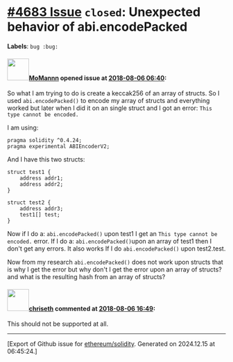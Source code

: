 # [\#4683 Issue](https://github.com/ethereum/solidity/issues/4683) `closed`: Unexpected behavior of abi.encodePacked
**Labels**: `bug :bug:`


#### <img src="https://avatars.githubusercontent.com/u/8865298?u=98a02cbb21764fa3cb9ebecb93d95bc43af78870&v=4" width="50">[MoMannn](https://github.com/MoMannn) opened issue at [2018-08-06 06:40](https://github.com/ethereum/solidity/issues/4683):

So what I am trying to do is create a keccak256 of an array of structs. So I used `abi.encodePacked()` to encode my array of structs and everything worked but later when I did it on an single struct and I got an error: `This type cannot be encoded.`

I am using: 

```
pragma solidity ^0.4.24;
pragma experimental ABIEncoderV2;
```

And I have this two structs:

    struct test1 {
        address addr1;
        address addr2;
    }

    struct test2 {
        address addr3;
        test1[] test;
    } 

Now if I do a: `abi.encodePacked()` upon test1 I get an `This type cannot be encoded.` error. 
If I do a: `abi.encodePacked()`upon an array of test1 then I don't get any errors. 
It also works If I do `abi.encodePacked()` upon test2.test. 

Now from my research `abi.encodePacked()` does not work upon structs that is why I get the error but why don't I get the error upon an array of structs? and what is the resulting hash from an array of structs? 

#### <img src="https://avatars.githubusercontent.com/u/9073706?v=4" width="50">[chriseth](https://github.com/chriseth) commented at [2018-08-06 16:49](https://github.com/ethereum/solidity/issues/4683#issuecomment-410774008):

This should not be supported at all.


-------------------------------------------------------------------------------



[Export of Github issue for [ethereum/solidity](https://github.com/ethereum/solidity). Generated on 2024.12.15 at 06:45:24.]
